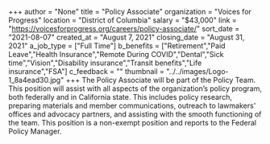+++
author = "None"
title = "Policy Associate"
organization = "Voices for Progress"
location = "District of Columbia"
salary = "$43,000"
link = "https://voicesforprogress.org/careers/policy-associate/"
sort_date = "2021-08-07"
created_at = "August 7, 2021"
closing_date = "August 31, 2021"
a_job_type = ["Full Time"]
b_benefits = ["Retirement","Paid Leave","Health Insurance","Remote During COVID","Dental","Sick time","Vision","Disability insurance","Transit benefits","Life insurance","FSA"]
c_feedback = ""
thumbnail = "../../images/Logo-1_8a4ead30.jpg"
+++
The Policy Associate will be part of the Policy Team. This position will assist with all aspects of the organization’s policy program, both federally and in California state. This includes policy research, preparing materials and member communications, outreach to lawmakers’ offices and advocacy partners, and assisting with the smooth functioning of the team. This position is a non-exempt position and reports to the Federal Policy Manager.
